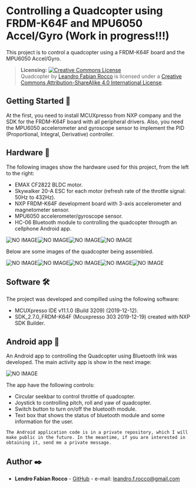 # Controlling a Quadcopter using FRDM-K64F and MPU6050 Accel/Gyro (Work in progress!!!)

This project is to control a quadcopter using a FRDM-K64F board and the MPU6050 Accel/Gyro.

> **Licensing:** <a rel="license" href="http://creativecommons.org/licenses/by-sa/4.0/"><img alt="Creative Commons License" style="border-width:0" src="https://i.creativecommons.org/l/by-sa/4.0/88x31.png" /></a><br /><span xmlns:dct="http://purl.org/dc/terms/" property="dct:title">Quadcopter</span> by <a xmlns:cc="http://creativecommons.org/ns#" href="https://github.com/leandroGHsoft/Quadcopter" property="cc:attributionName" rel="cc:attributionURL">Leandro Fabian Rocco</a> is licensed under a <a rel="license" href="http://creativecommons.org/licenses/by-sa/4.0/">Creative Commons Attribution-ShareAlike 4.0 International License</a>.



## Getting Started 🚀

At the first, you need to install MCUXpresso from NXP company and the SDK for the FRDM-K64F board with all peripheral drivers. Also, you need the MPU6050 accelerometer and gyroscope sensor to implement the PID (Proportional, Integral, Derivative) controller.


## Hardware 🔧

The following images show the hardware used for this project, from the left to the right:

* EMAX CF2822 BLDC motor.
* Skywalker 20-A ESC for each motor (refresh rate of the throttle signal: 50Hz to 432Hz).
* NXP FRDM-K64F development board with 3-axis accelerometer and magnetometer sensor.
* MPU6050 accelerometer/gyroscope sensor.
* HC-06 Bluetooth module to controlling the quadcopter througth an cellphone Android app.


![NO IMAGE](https://github.com/leandroGHsoft/Quadcopter/blob/master/images/motor.jpg)![NO IMAGE](https://github.com/leandroGHsoft/Quadcopter/blob/master/images/esc.jpg)![NO IMAGE](https://github.com/leandroGHsoft/Quadcopter/blob/master/images/frdm-k64f.jpg)![NO IMAGE](https://github.com/leandroGHsoft/Quadcopter/blob/master/images/mpu6050.jpg)

Below are some images of the quadcopter being assembled.

![NO IMAGE](https://github.com/leandroGHsoft/Quadcopter/blob/master/images/quad1.jpg)![NO IMAGE](https://github.com/leandroGHsoft/Quadcopter/blob/master/images/quad2.jpg)![NO IMAGE](https://github.com/leandroGHsoft/Quadcopter/blob/master/images/quad3.jpg)![NO IMAGE](https://github.com/leandroGHsoft/Quadcopter/blob/master/images/quad4.jpg)![NO IMAGE](https://github.com/leandroGHsoft/Quadcopter/blob/master/images/quad5.jpg)



## Software 🛠️

The project was developed and compilled using the following software:

* MCUXpresso IDE v11.1.0 (Build 3209) (2019-12-12).
* SDK_2.7.0_FRDM-K64F (Mcuxpresso 303 2019-12-19) created with NXP SDK Builder.


## Android app :iphone:

An Android app to controlling the Quadcopter using Bluetooth link was developed. The main activity app is show in the next image:

![NO IMAGE](https://github.com/leandroGHsoft/Quadcopter/blob/master/images/app.png)

The app have the following controls:

* Circular seekbar to control throttle of quadcopter.
* Joystick to controlling pitch, roll and yaw of quadcopter.
* Switch button to turn on/off the bluetooth module.
* Text box that shows the status of bluetooth module and some information for the user.


```
The Android application code is in a private repository, which I will make public in the future. In the meantime, if you are interested in obtaining it, send me a private message.
```



## Author ✒️

* **Lendro Fabian Rocco** - [GitHub](https://github.com/leandroGHsoft) - e-mail: <leandro.f.rocco@gmail.com>




